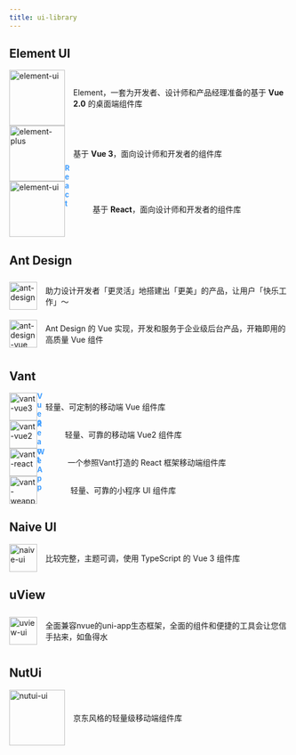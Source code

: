 ```yaml
---
title: ui-library
---
```


## Element UI

<div class="introduce">
  <a href="https://element.eleme.cn/#/zh-CN" target="_blank"><img src="/assets/element-ui-logo.svg" alt="element-ui" width="100" height="100"></a>
  <p> Element，一套为开发者、设计师和产品经理准备的基于 <strong>Vue 2.0</strong> 的桌面端组件库</p>
</div>


<div class="introduce">
  <a href="https://element-plus.org/zh-CN/" target="_blank"><img src="/assets/element-plus-logo.svg" alt="element-plus" width="100" height="100"></a>
  <p> 基于 <strong>Vue 3</strong>，面向设计师和开发者的组件库</p>
</div>


<div class="introduce ele-react">
  <a href="https://elemefe.github.io/element-react/#/zh-CN/quick-start" target="_blank"><img src="/assets/element-ui-logo.svg" alt="element-ui" width="100" height="100"></a>
  <p> 基于 <strong>React</strong>，面向设计师和开发者的组件库</p>
</div>


## Ant Design

<div class="introduce">
  <a href="https://ant-design.antgroup.com/index-cn" target="_blank"><img src="/assets/ant-design-logo.svg" alt="ant-design" width="50" height="50"></a>
  <p> 助力设计开发者「更灵活」地搭建出「更美」的产品，让用户「快乐工作」～</p>
</div>


<div class="introduce">
  <a href="https://www.antdv.com/docs/vue/introduce-cn/" target="_blank"><img src="/assets/ant-design-vue-logo.svg" alt="ant-design-vue" width="50" height="50"></a>
  <p> Ant Design 的 Vue 实现，开发和服务于企业级后台产品，开箱即用的高质量 Vue 组件</p>
</div>


## Vant

<div class="introduce">
  <a href="https://vant-ui.github.io/vant/#/zh-CN" target="_blank"><img src="/assets/vant-logo.png" alt="vant-vue3" width="50" height="50"></a>
  <p> 轻量、可定制的移动端 Vue 组件库</p>
</div>

<div class="introduce vant-2">
  <a href="https://vant-ui.github.io/vant/v2/#/zh-CN/" target="_blank"><img src="/assets/vant-logo.png" alt="vant-vue2" width="50" height="50"></a>
  <p> 轻量、可靠的移动端 Vue2 组件库</p>
</div>

<div class="introduce vant-react">
  <a href="https://github.com/3lang3/react-vant" target="_blank"><img src="/assets/vant-logo.png" alt="vant-react" width="50" height="50"></a>
  <p> 一个参照Vant打造的 React 框架移动端组件库</p>
</div>

<div class="introduce vant-weapp">
  <a href="https://vant-ui.github.io/vant-weapp/#/home" target="_blank"><img src="/assets/vant-logo.png" alt="vant-weapp" width="50" height="50"></a>
  <p> 轻量、可靠的小程序 UI 组件库</p>
</div>

## Naive UI

<div class="introduce">
  <a href="https://www.naiveui.com/zh-CN/light" target="_blank"><img src="/assets/naive-logo.svg" alt="naive-ui" width="50" height="50"></a>
  <p> 比较完整，主题可调，使用 TypeScript 的 Vue 3 组件库</p>
</div>

## uView

<div class="introduce">
  <a href="https://uviewui.com/" target="_blank"><img src="/assets/uview-logo.png" alt="uview-ui" width="50" height="50"></a>
  <p> 全面兼容nvue的uni-app生态框架，全面的组件和便捷的工具会让您信手拈来，如鱼得水</p>
</div>

## NutUi

<div class="introduce">
  <a href="https://nutui.jd.com/" target="_blank"><img src="/assets/nutui-logo.png" alt="nutui-ui" width="100" height="100"></a>
  <p> 京东风格的轻量级移动端组件库</p>
</div>

<style>
.introduce {
  display: flex;
  align-items: center;
  gap: 15px;

  img {
    margin: 0 !important;
    border: 0 !important;
  }
}

.ele-react {
  gap: 50px;

  a:after {
    margin-top: -32px !important;
    float: right;
    content: 'React';
    font-size: 13px;
    font-weight: bold;
    width: 0 !important;
    height: 0 !important;
    background: transparent !important;
    mask-image: none !important;
    color: #409eff !important;
  }
}

.vant-2 {
  gap: 50px;

  a:after {
    margin-top: -52px !important;
    float: right;
    content: 'Vue2';
    font-size: 13px;
    font-weight: bold;
    width: 0 !important;
    height: 0 !important;
    background: transparent !important;
    mask-image: none !important;
    color: #409eff !important;
  }
}

.vant-react {
  gap: 55px;

  a:after {
    margin-top: -52px !important;
    float: right;
    content: 'React';
    font-size: 13px;
    font-weight: bold;
    width: 0 !important;
    height: 0 !important;
    background: transparent !important;
    mask-image: none !important;
    color: #409eff !important;
  }
}

.vant-weapp {
  gap: 60px;

  a:after {
    margin-top: -52px !important;
    float: right;
    content: 'WeApp';
    font-size: 13px;
    font-weight: bold;
    width: 0 !important;
    height: 0 !important;
    background: transparent !important;
    mask-image: none !important;
    color: #409eff !important;
  }
}

</style>